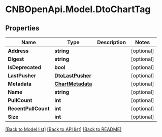 # CNBOpenApi.Model.DtoChartTag

## Properties

Name | Type | Description | Notes
------------ | ------------- | ------------- | -------------
**Address** | **string** |  | [optional] 
**Digest** | **string** |  | [optional] 
**IsDeprecated** | **bool** |  | [optional] 
**LastPusher** | [**DtoLastPusher**](DtoLastPusher.md) |  | [optional] 
**Metadata** | [**ChartMetadata**](ChartMetadata.md) |  | [optional] 
**Name** | **string** |  | [optional] 
**PullCount** | **int** |  | [optional] 
**RecentPullCount** | **int** |  | [optional] 
**Size** | **int** |  | [optional] 

[[Back to Model list]](../../README.md#documentation-for-models) [[Back to API list]](../../README.md#documentation-for-api-endpoints) [[Back to README]](../../README.md)

